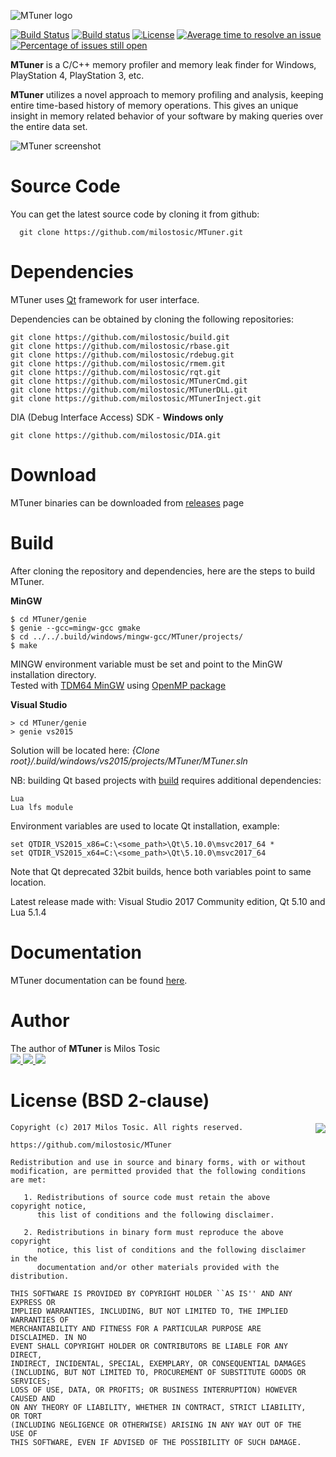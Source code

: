 ![MTuner logo](https://github.com/milostosic/MTuner/blob/master/img/logo.png)

[![Build Status](https://travis-ci.org/milostosic/MTuner.svg?branch=master)](https://travis-ci.org/milostosic/MTuner)
[![Build status](https://ci.appveyor.com/api/projects/status/fo9uy9h3bcka20kk?svg=true)](https://ci.appveyor.com/project/milostosic/MTuner)
[![License](https://img.shields.io/badge/license-BSD--2%20clause-blue.svg)](https://github.com/milostosic/MTuner/blob/master/LICENSE)
[![Average time to resolve an issue](http://isitmaintained.com/badge/resolution/milostosic/MTuner.svg)](http://isitmaintained.com/project/milostosic/MTuner "Average time to resolve an issue")
[![Percentage of issues still open](http://isitmaintained.com/badge/open/milostosic/MTuner.svg)](http://isitmaintained.com/project/milostosic/MTuner "Percentage of issues still open")

**MTuner** is a C/C++ memory profiler and memory leak finder for Windows, PlayStation 4, PlayStation 3, etc.

**MTuner** utilizes a novel approach to memory profiling and analysis, keeping entire time-based history of memory operations. This gives an unique insight in memory related behavior of your software by making queries over the entire data set.

![MTuner screenshot](https://github.com/milostosic/MTuner/blob/master/img/mtuner_screenshot.png)

Source Code
======

You can get the latest source code by cloning it from github:

      git clone https://github.com/milostosic/MTuner.git 

Dependencies
======

MTuner uses [Qt](https://www.qt.io/) framework for user interface.

Dependencies can be obtained by cloning the following repositories:

	git clone https://github.com/milostosic/build.git
	git clone https://github.com/milostosic/rbase.git
	git clone https://github.com/milostosic/rdebug.git
	git clone https://github.com/milostosic/rmem.git
	git clone https://github.com/milostosic/rqt.git
	git clone https://github.com/milostosic/MTunerCmd.git
	git clone https://github.com/milostosic/MTunerDLL.git
	git clone https://github.com/milostosic/MTunerInject.git

DIA (Debug Interface Access) SDK - **Windows only**

	git clone https://github.com/milostosic/DIA.git 

Download
======

MTuner binaries can be downloaded from [releases](https://github.com/milostosic/MTuner/releases) page  

Build
======

After cloning the repository and dependencies, here are the steps to build MTuner.

**MinGW**

	$ cd MTuner/genie
	$ genie --gcc=mingw-gcc gmake
	$ cd ../../.build/windows/mingw-gcc/MTuner/projects/
	$ make
MINGW environment variable must be set and point to the MinGW installation directory.  
Tested with [TDM64 MinGW](http://tdm-gcc.tdragon.net/download) using [OpenMP package](http://sourceforge.net/projects/tdm-gcc/files/TDM-GCC%205%20series/5.1.0-tdm64-1/gcc-5.1.0-tdm64-1-openmp.zip/download)

**Visual Studio**

	> cd MTuner/genie
	> genie vs2015
Solution will be located here: *{Clone root}/.build/windows/vs2015/projects/MTuner/MTuner.sln*

NB: building Qt based projects with [build](https://github.com/milostosic/build) requires additional dependencies:

	Lua
	Lua lfs module

Environment variables are used to locate Qt installation, example:

	set QTDIR_VS2015_x86=C:\<some_path>\Qt\5.10.0\msvc2017_64 *
	set QTDIR_VS2015_x64=C:\<some_path>\Qt\5.10.0\msvc2017_64

Note that Qt deprecated 32bit builds, hence both variables point to same location.

Latest release made with: Visual Studio 2017 Community edition, Qt 5.10 and Lua 5.1.4

Documentation
======

MTuner documentation can be found [here](https://milostosic.github.io/MTuner/).  

Author
======

The author of **MTuner** is Milos Tosic  
[ <img src="https://github.com/milostosic/build/blob/master/img/twitter.png">](https://twitter.com/milostosic)[ <img src="https://github.com/milostosic/build/blob/master/img/linkedin.png">](https://www.linkedin.com/in/milostosic/)[ <img src="https://github.com/milostosic/build/blob/master/img/mail.png">](mailto:milostosic77@gmail.com)  

License (BSD 2-clause)
======

<a href="http://opensource.org/licenses/BSD-2-Clause" target="_blank">
<img align="right" src="http://opensource.org/trademarks/opensource/OSI-Approved-License-100x137.png">
</a>

	Copyright (c) 2017 Milos Tosic. All rights reserved.
	
	https://github.com/milostosic/MTuner
	
	Redistribution and use in source and binary forms, with or without
	modification, are permitted provided that the following conditions are met:
	
	   1. Redistributions of source code must retain the above copyright notice,
	      this list of conditions and the following disclaimer.
	
	   2. Redistributions in binary form must reproduce the above copyright
	      notice, this list of conditions and the following disclaimer in the
	      documentation and/or other materials provided with the distribution.
	
	THIS SOFTWARE IS PROVIDED BY COPYRIGHT HOLDER ``AS IS'' AND ANY EXPRESS OR
	IMPLIED WARRANTIES, INCLUDING, BUT NOT LIMITED TO, THE IMPLIED WARRANTIES OF
	MERCHANTABILITY AND FITNESS FOR A PARTICULAR PURPOSE ARE DISCLAIMED. IN NO
	EVENT SHALL COPYRIGHT HOLDER OR CONTRIBUTORS BE LIABLE FOR ANY DIRECT,
	INDIRECT, INCIDENTAL, SPECIAL, EXEMPLARY, OR CONSEQUENTIAL DAMAGES
	(INCLUDING, BUT NOT LIMITED TO, PROCUREMENT OF SUBSTITUTE GOODS OR SERVICES;
	LOSS OF USE, DATA, OR PROFITS; OR BUSINESS INTERRUPTION) HOWEVER CAUSED AND
	ON ANY THEORY OF LIABILITY, WHETHER IN CONTRACT, STRICT LIABILITY, OR TORT
	(INCLUDING NEGLIGENCE OR OTHERWISE) ARISING IN ANY WAY OUT OF THE USE OF
	THIS SOFTWARE, EVEN IF ADVISED OF THE POSSIBILITY OF SUCH DAMAGE. 
